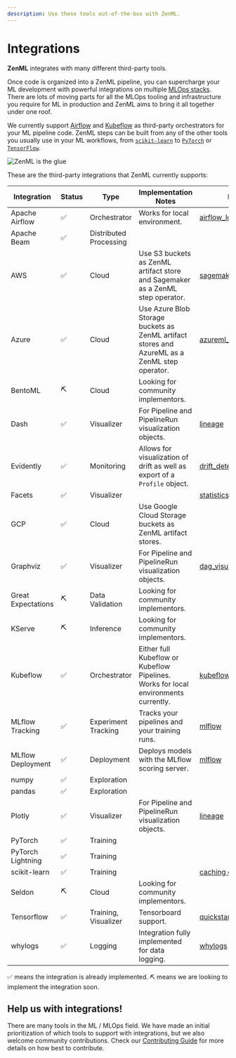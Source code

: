 ```yaml
---
description: Use these tools out-of-the-box with ZenML.
---
```


# Integrations

**ZenML** integrates with many different third-party tools.

Once code is organized into a ZenML pipeline, you can supercharge your ML development with powerful integrations on 
multiple [MLOps stacks](../introduction/core-concepts.md). There are lots of moving parts for all the MLOps tooling 
and infrastructure you require for ML in production and ZenML aims to bring it all together under one roof.

We currently support [Airflow](https://airflow.apache.org/) and [Kubeflow](https://www.kubeflow.org/) as third-party 
orchestrators for your ML pipeline code. ZenML steps can be built from any of the other tools you usually use in your 
ML workflows, from [`scikit-learn`](https://scikit-learn.org/stable/) to [`PyTorch`](https://pytorch.org/) or 
[`TensorFlow`](https://www.tensorflow.org/).

![ZenML is the glue](../assets/zenml-is-the-glue.jpeg)

These are the third-party integrations that ZenML currently supports:

| Integration | Status | Type                   | Implementation Notes                                                                          | Example                                                                                                                                                  |
| ----------- | ------ |------------------------|-----------------------------------------------------------------------------------------------|----------------------------------------------------------------------------------------------------------------------------------------------------------|
| Apache Airflow | ✅ | Orchestrator           | Works for local environment.                                                                  | [airflow_local](https://github.com/zenml-io/zenml/tree/main/examples/airflow_local)                                                                      |
| Apache Beam | ✅ | Distributed Processing |                                                                                               |                                                                                                                                                          |
| AWS | ✅ | Cloud                  | Use S3 buckets as ZenML artifact store and Sagemaker as a ZenML step operator.                | [sagemaker_step_operator](https://github.com/zenml-io/zenml/tree/main/examples/sagemaker_step_operator)                                                                                                                       |
| Azure | ✅ | Cloud                  | Use Azure Blob Storage buckets as ZenML artifact stores and AzureML as a ZenML step operator. | [azureml_step_operator](https://github.com/zenml-io/zenml/tree/main/examples/azureml_step_operator)                                                                                                                         |
| BentoML | ⛏ | Cloud                  | Looking for community implementors.                                                           |                                                                                                                                                          |
| Dash | ✅ | Visualizer             | For Pipeline and PipelineRun visualization objects.                                           | [lineage](https://github.com/zenml-io/zenml/tree/main/examples/lineage)                                                                                  |
| Evidently | ✅ | Monitoring             | Allows for visualization of drift as well as export of a `Profile` object.                    | [drift_detection](https://github.com/zenml-io/zenml/tree/release/0.5.7/examples/drift_detection)                                                         |
| Facets | ✅ | Visualizer             |                                                                                               | [statistics](https://github.com/zenml-io/zenml/tree/main/examples/statistics)                                                                            |
| GCP | ✅ | Cloud                  | Use Google Cloud Storage buckets as ZenML artifact stores.                                    |                                                                                                                                                          |
| Graphviz | ✅ | Visualizer             | For Pipeline and PipelineRun visualization objects.                                           | [dag_visualizer](https://github.com/zenml-io/zenml/tree/main/examples/dag_visualizer)                                                                    |
| Great Expectations | ⛏ | Data Validation        | Looking for community implementors.                                                           |                                                                                                                                                          |
| KServe | ⛏ | Inference              | Looking for community implementors.                                                           |                                                                                                                                                          |
| Kubeflow | ✅ | Orchestrator           | Either full Kubeflow or Kubeflow Pipelines. Works for local environments currently.           | [kubeflow](https://github.com/zenml-io/zenml/tree/main/examples/kubeflow)                                                                                |
| MLflow Tracking | ✅ | Experiment Tracking    | Tracks your pipelines and your training runs.                                                 | [mlflow](https://github.com/zenml-io/zenml/tree/main/examples/mlflow_tracking)                                                                           |
| MLflow Deployment | ✅ | Deployment             | Deploys models with the MLflow scoring server.                                                | [mlflow](https://github.com/zenml-io/zenml/tree/main/examples/mlflow_deployment)                                                                         |
| numpy | ✅ | Exploration            |                                                                                               |                                                                                                                                                          |
| pandas | ✅ | Exploration            |                                                                                               |                                                                                                                                                          |
| Plotly | ✅ | Visualizer             | For Pipeline and PipelineRun visualization objects.                                           | [lineage](https://github.com/zenml-io/zenml/tree/main/examples/lineage)                                                                                  |
| PyTorch | ✅ | Training               |                                                                                               |                                                                                                                                                          |
| PyTorch Lightning | ✅ | Training               |                                                                                               |                                                                                                                                                          |
| scikit-learn | ✅ | Training               |                                                                                               | [caching chapter](https://docs.zenml.io/v/docs/guides/functional-api/caching)                                                                            |
| Seldon | ⛏ | Cloud                  | Looking for community implementors.                                                           |                                                                                                                                                          |
| Tensorflow | ✅ | Training, Visualizer   | Tensorboard support.                                                                          | [quickstart](https://github.com/zenml-io/zenml/tree/main/examples/quickstart). [kubeflow](https://github.com/zenml-io/zenml/tree/main/examples/kubeflow) |
| whylogs | ✅ | Logging                | Integration fully implemented for data logging.                                               | [whylogs](https://github.com/zenml-io/zenml/tree/main/examples/whylogs)                                                                                  |

✅ means the integration is already implemented.
⛏ means we are looking to implement the integration soon.

## Help us with integrations!

There are many tools in the ML / MLOps field. We have made an initial prioritization of which tools to support with 
integrations, but we also welcome community contributions. Check our [Contributing Guide](../../../CONTRIBUTING.md) for more 
details on how best to contribute.
